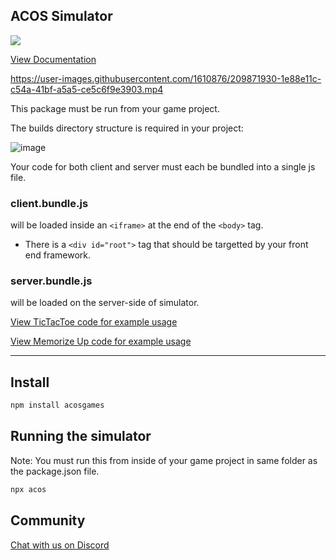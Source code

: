 ## ACOS Simulator

<a href="https://acos.games/"><img src="https://cdn.acos.games/file/acospub/acos-logo-combined.png"></a>

[View Documentation](https://sdk.acos.games)

https://user-images.githubusercontent.com/1610876/209871930-1e88e11c-c54a-41bf-a5a5-ce5c6f9e3903.mp4

This package must be run from your game project.

The builds directory structure is required in your project:

![image](https://user-images.githubusercontent.com/1610876/209872419-44028f68-e644-45f1-ac4c-faf6c096680a.png)

Your code for both client and server must each be bundled into a single js file.

### **client.bundle.js**

will be loaded inside an `<iframe>` at the end of the `<body>` tag.

- There is a `<div id="root">` tag that should be targetted by your front end framework.

### **server.bundle.js**

will be loaded on the server-side of simulator.

[View TicTacToe code for example usage](https://github.com/acosgames/tictactoe)

[View Memorize Up code for example usage](https://github.com/acosgames/memorize-up)

---

## Install

```bash
npm install acosgames
```

## Running the simulator

Note: You must run this from inside of your game project in same folder as the package.json file.

```bash
npx acos
```

## Community

[Chat with us on Discord](https://discord.gg/ydHkCcNgHD)
